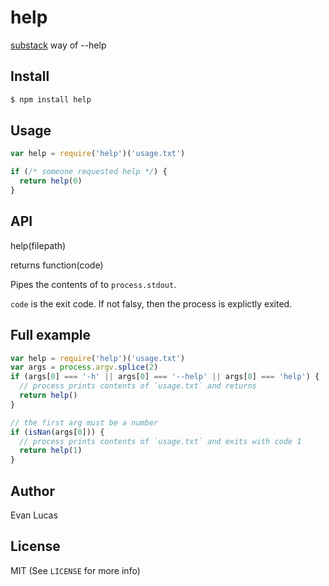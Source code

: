 # help

[substack](https://github.com/substack) way of --help

## Install

```bash
$ npm install help
```

## Usage

```js
var help = require('help')('usage.txt')

if (/* someone requested help */) {
  return help(0)
}
```

## API

help(filepath)

returns function(code)

Pipes the contents of <filepath> to `process.stdout`.

`code` is the exit code. If not falsy, then the process is explictly exited.

## Full example

```js
var help = require('help')('usage.txt')
var args = process.argv.splice(2)
if (args[0] === '-h' || args[0] === '--help' || args[0] === 'help') {
  // process prints contents of `usage.txt` and returns
  return help()
}

// the first arg must be a number
if (isNan(args[0])) {
  // process prints contents of `usage.txt` and exits with code 1
  return help(1)
}
```

## Author

Evan Lucas

## License

MIT (See `LICENSE` for more info)
